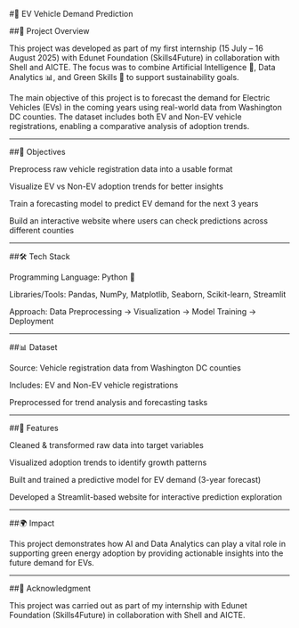 #🚗 EV Vehicle Demand Prediction

##📌 Project Overview

This project was developed as part of my first internship (15 July – 16 August 2025) with Edunet Foundation (Skills4Future) in collaboration with Shell and AICTE. The focus was to combine Artificial Intelligence 🤖, Data Analytics 📊, and Green Skills 🌱 to support sustainability goals.

The main objective of this project is to forecast the demand for Electric Vehicles (EVs) in the coming years using real-world data from Washington DC counties. The dataset includes both EV and Non-EV vehicle registrations, enabling a comparative analysis of adoption trends.


---

##🎯 Objectives

Preprocess raw vehicle registration data into a usable format

Visualize EV vs Non-EV adoption trends for better insights

Train a forecasting model to predict EV demand for the next 3 years

Build an interactive website where users can check predictions across different counties



---

##🛠️ Tech Stack

Programming Language: Python 🐍

Libraries/Tools: Pandas, NumPy, Matplotlib, Seaborn, Scikit-learn, Streamlit

Approach: Data Preprocessing → Visualization → Model Training → Deployment



---

##📊 Dataset

Source: Vehicle registration data from Washington DC counties

Includes: EV and Non-EV vehicle registrations

Preprocessed for trend analysis and forecasting tasks



---

##🚀 Features

Cleaned & transformed raw data into target variables

Visualized adoption trends to identify growth patterns

Built and trained a predictive model for EV demand (3-year forecast)

Developed a Streamlit-based website for interactive prediction exploration



---

##🌍 Impact

This project demonstrates how AI and Data Analytics can play a vital role in supporting green energy adoption by providing actionable insights into the future demand for EVs.


---

##🙌 Acknowledgment

This project was carried out as part of my internship with Edunet Foundation (Skills4Future) in collaboration with Shell and AICTE.
